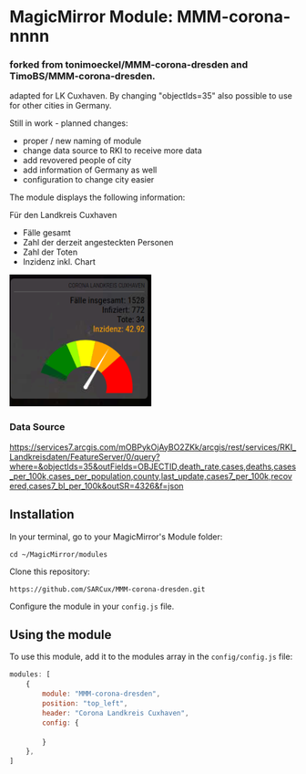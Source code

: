 # MagicMirror Module: MMM-corona-nnnn 

### forked from tonimoeckel/MMM-corona-dresden and  TimoBS/MMM-corona-dresden.

adapted for LK Cuxhaven. By changing "objectIds=35" also possible to use for other cities in Germany.

Still in work - planned changes:

*    proper / new naming of module
*    change data source to RKI to receive more data
*    add revovered people of city
*    add information of Germany as well
*    configuration to change city easier

The module displays the following information:

Für den Landkreis Cuxhaven

*    Fälle gesamt
*    Zahl der derzeit angesteckten Personen
*    Zahl der Toten
*    Inzidenz inkl. Chart


![screenshot](https://raw.githubusercontent.com/SARCux/MMM-corona-dresden/main/screenshot/Corona%20LK%20Cuxhaven.png)


### Data Source
https://services7.arcgis.com/mOBPykOjAyBO2ZKk/arcgis/rest/services/RKI_Landkreisdaten/FeatureServer/0/query?where=&objectIds=35&outFields=OBJECTID,death_rate,cases,deaths,cases_per_100k,cases_per_population,county,last_update,cases7_per_100k,recovered,cases7_bl_per_100k&outSR=4326&f=json


## Installation

In your terminal, go to your MagicMirror's Module folder:
````
cd ~/MagicMirror/modules
````

Clone this repository:
````
https://github.com/SARCux/MMM-corona-dresden.git
````


Configure the module in your `config.js` file.

## Using the module

To use this module, add it to the modules array in the `config/config.js` file:
````javascript
modules: [
    {
        module: "MMM-corona-dresden",
        position: "top_left",
        header: "Corona Landkreis Cuxhaven",
        config: {
            
        }
    },
]
````
